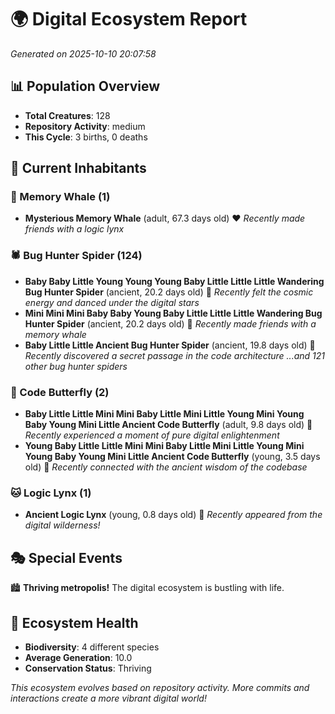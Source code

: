 # 🌍 Digital Ecosystem Report
*Generated on 2025-10-10 20:07:58*

## 📊 Population Overview
- **Total Creatures**: 128
- **Repository Activity**: medium
- **This Cycle**: 3 births, 0 deaths

## 👥 Current Inhabitants

### 🐋 Memory Whale (1)
- **Mysterious Memory Whale** (adult, 67.3 days old) ❤️
  *Recently made friends with a logic lynx*

### 🕷️ Bug Hunter Spider (124)
- **Baby Baby Little Young Young Young Baby Little Little Little Wandering Bug Hunter Spider** (ancient, 20.2 days old) 💛
  *Recently felt the cosmic energy and danced under the digital stars*
- **Mini Mini Mini Baby Baby Young Baby Little Little Little Wandering Bug Hunter Spider** (ancient, 20.2 days old) 💛
  *Recently made friends with a memory whale*
- **Baby Little Little Ancient Bug Hunter Spider** (ancient, 19.8 days old) 💛
  *Recently discovered a secret passage in the code architecture*
  *...and 121 other bug hunter spiders*

### 🦋 Code Butterfly (2)
- **Baby Little Little Mini Mini Baby Little Mini Little Young Mini Young Baby Young Mini Little Ancient Code Butterfly** (adult, 9.8 days old) 💚
  *Recently experienced a moment of pure digital enlightenment*
- **Young Baby Little Little Mini Mini Baby Little Mini Little Young Mini Young Baby Young Mini Little Ancient Code Butterfly** (young, 3.5 days old) 💚
  *Recently connected with the ancient wisdom of the codebase*

### 🐱 Logic Lynx (1)
- **Ancient Logic Lynx** (young, 0.8 days old) 💚
  *Recently appeared from the digital wilderness!*

## 🎭 Special Events

🏙️ **Thriving metropolis!** The digital ecosystem is bustling with life.

## 🔬 Ecosystem Health
- **Biodiversity**: 4 different species
- **Average Generation**: 10.0
- **Conservation Status**: Thriving

*This ecosystem evolves based on repository activity. More commits and interactions create a more vibrant digital world!*